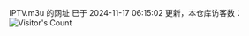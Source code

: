 IPTV.m3u 的网址 已于 2024-11-17 06:15:02 更新，本仓库访客数：![Visitor's Count](https://profile-counter.glitch.me/hero1898_tv/count.svg)

